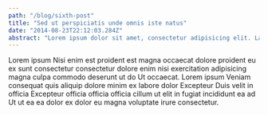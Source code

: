```yaml
---
path: "/blog/sixth-post"
title: "Sed ut perspiciatis unde omnis iste natus"
date: "2014-08-23T22:12:03.284Z"
abstract: "Lorem ipsum dolor sit amet, consectetur adipisicing elit. Laborum fuga distinctio natus ab sint voluptate quos cumque assumenda ipsa cupiditate aperiam officiis recusandae nemo labore adipisci harum, ea odio dolor."
---
```


Lorem ipsum Nisi enim est proident est magna occaecat dolore proident eu ex sunt consectetur consectetur dolore enim nisi exercitation adipisicing magna culpa commodo deserunt ut do Ut occaecat. Lorem ipsum Veniam consequat quis aliquip dolore minim ex labore dolor Excepteur Duis velit in officia Excepteur officia officia officia cillum ut elit in fugiat incididunt ea ad Ut ut ea ea dolor ex dolor eu magna voluptate irure consectetur.